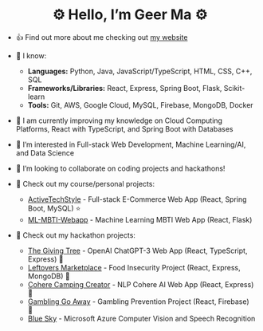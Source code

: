 <h1 align="center">⚙️ Hello, I’m Geer Ma ⚙️</h1>

- 👍 Find out more about me checking out [my website](https://geerma-portfolio.vercel.app/)

- 📙 I know:
  - **Languages:** Python, Java, JavaScript/TypeScript, HTML, CSS, C++, SQL
  - **Frameworks/Libraries:** React, Express, Spring Boot, Flask, Scikit-learn
  - **Tools:** Git, AWS, Google Cloud, MySQL, Firebase, MongoDB, Docker

- 🌱 I am currently improving my knowledge on Cloud Computing Platforms, React with TypeScript, and Spring Boot with Databases

- 👀 I’m interested in Full-stack Web Development, Machine Learning/AI, and Data Science

- 💞️ I’m looking to collaborate on coding projects and hackathons!

- 📖 Check out my course/personal projects:
  - [ActiveTechStyle](https://github.com/geerma/activetechstyle) - Full-stack E-Commerce Web App (React, Spring Boot, MySQL) :star:
  - [ML-MBTI-Webapp](https://github.com/geerma/ml-mbti-webapp) - Machine Learning MBTI Web App (React, Flask)

- 📖 Check out my hackathon projects:
  - [The Giving Tree](https://github.com/geerma/thegivingtree) - OpenAI ChatGPT-3 Web App (React, TypeScript, Express) 🏅
  - [Leftovers Marketplace](https://github.com/geerma/leftoversmarketplace) - Food Insecurity Project (React, Express, MongoDB) 🏅
  - [Cohere Camping Creator](https://github.com/geerma/CohereCampingCreator) - NLP Cohere AI Web App (React, Express) 🏅
  - [Gambling Go Away](https://github.com/geerma/GamblingGoAway) - Gambling Prevention Project (React, Firebase) 🏅
  - [Blue Sky](https://github.com/geerma/AzureCloud-OCR-SR) - Microsoft Azure Computer Vision and Speech Recognition
